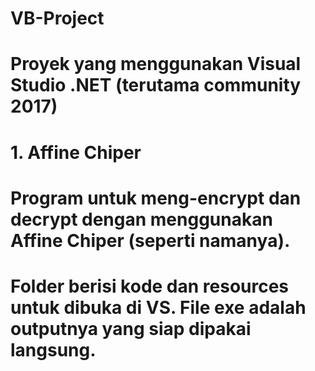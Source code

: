 # VB-Project
#
# Proyek yang menggunakan Visual Studio .NET (terutama community 2017)
#
# 1. Affine Chiper
# Program untuk meng-encrypt dan decrypt dengan menggunakan Affine Chiper (seperti namanya).
# Folder berisi kode dan resources untuk dibuka di VS. File exe adalah outputnya yang siap dipakai langsung.
